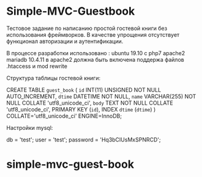 # Simple-MVC-Guestbook
Тестовое задание по написанию простой гостевой книги без использования фреймворков. В качестве упрощения отсутствует функционал авторизации и аутентификации.

В процессе разработки использовано : 
ubuntu 19.10 с php7
apache2
mariadb 10.4.11
в apache2 должна быть включена поддержа файлов .htaccess и mod rewrite


Структура таблицы гостевой книги:

CREATE TABLE `guest_book` (
`id` INT(11) UNSIGNED NOT NULL AUTO_INCREMENT,
`dtime` DATETIME NOT NULL,
`name` VARCHAR(255) NOT NULL COLLATE 'utf8_unicode_ci',
`body` TEXT NOT NULL COLLATE 'utf8_unicode_ci',
PRIMARY KEY (`id`),
INDEX `dtime` (`dtime`)
) COLLATE='utf8_unicode_ci' ENGINE=InnoDB;


Настройки mysql:

db = 'test';
user = 'test';
password = 'Hq3bCIUsMxSPNRCD';


# simple-mvc-guest-book

